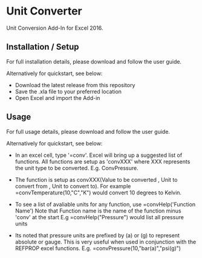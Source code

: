 # Unit Converter
Unit Conversion Add-In for Excel 2016.

## Installation / Setup
For full installation details, please download and follow the user guide.

Alternatively for quickstart, see below:
 - Download the latest release from this repository
 - Save the .xla file to your preferred location
 - Open Excel and import the Add-in

## Usage
For full usage details, please download and follow the user guide.

Alternatively for quickstart, see below:
- In an excel cell, type '=conv'. Excel will bring up a suggested list of functions.
  All functions are setup as 'convXXX' where XXX represents the unit type to be converted. E.g. ConvPressure.

- The function is setup as convXXX(Value to be converted , Unit to convert from , Unit to convert to).
  For example =convTemperature(10,"C","K") would convert 10 degrees to Kelvin.

- To see a list of avaliable units for any function, use =convHelp('Function Name')
  Note that Function name is the name of the function minus 'conv' at the start
  E.g =convHelp("Pressure") would list all pressure units
  
- Its noted that pressure units are prefixed by (a) or (g) to represent absolute or gauge.
  This is very useful when used in conjunction with the REFPROP excel functions.
  E.g. =convPressure(10,"bar(a)","psi(g)")
